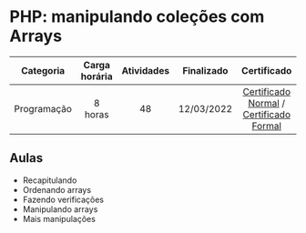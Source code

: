# PHP: manipulando coleções com Arrays

Categoria | Carga horária | Atividades | Finalizado | Certificado |
:-:|:-:|:-:|:-:|:-:|
Programação | 8 horas | 48 | 12/03/2022 | [Certificado Normal](https://cursos.alura.com.br/certificate/c8441fba-7644-49bc-bc43-ac4a35197ed7) / [Certificado Formal](https://cursos.alura.com.br/user/rodineicosta/course/php-manipulando-colecoes-arrays/formalCertificate)

## Aulas

- Recapitulando
- Ordenando arrays
- Fazendo verificações
- Manipulando arrays
- Mais manipulações
